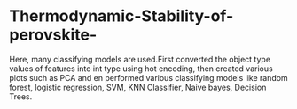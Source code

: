 # Thermodynamic-Stability-of-perovskite-
Here, many classifying models are used.First converted the object type values of features into int type using hot encoding, then created various plots such as PCA and en performed various classifying models like random
forest, logistic regression, SVM, KNN Classifier, Naive bayes, Decision Trees.
